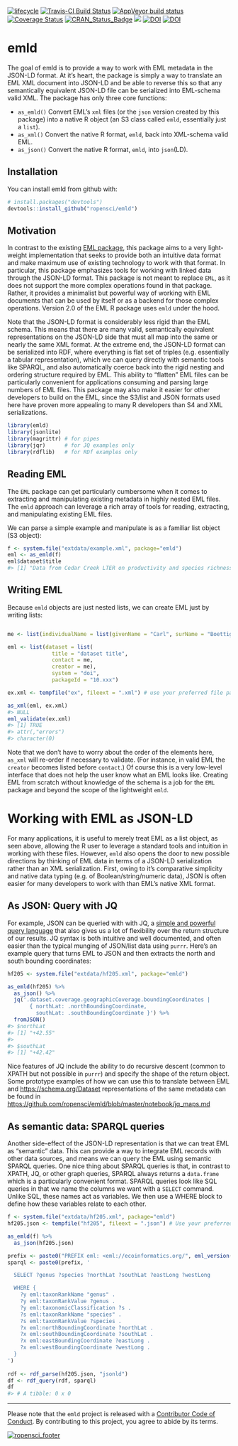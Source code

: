 
[![lifecycle](https://img.shields.io/badge/lifecycle-maturing-blue.svg)](https://www.tidyverse.org/lifecycle/#maturing)
[![Travis-CI Build
Status](https://travis-ci.org/ropensci/emld.svg?branch=master)](https://travis-ci.org/ropensci/emld)
[![AppVeyor build
status](https://ci.appveyor.com/api/projects/status/github/cboettig/emld?branch=master&svg=true)](https://ci.appveyor.com/project/cboettig/emld)
[![Coverage
Status](https://img.shields.io/codecov/c/github/ropensci/emld/master.svg)](https://codecov.io/github/ropensci/emld?branch=master)
[![CRAN\_Status\_Badge](http://www.r-pkg.org/badges/version/emld)](https://cran.r-project.org/package=emld)
[![](https://badges.ropensci.org/269_status.svg)](https://github.com/ropensci/software-review/issues/269)
[![DOI](https://zenodo.org/badge/108223439.svg)](https://zenodo.org/badge/latestdoi/108223439)
[![DOI](http://joss.theoj.org/papers/10.21105/joss.01276/status.svg)](https://doi.org/10.21105/joss.01276)

<!-- README.md is generated from README.Rmd. Please edit that file -->

# emld

The goal of emld is to provide a way to work with EML metadata in the
JSON-LD format. At it’s heart, the package is simply a way to translate
an EML XML document into JSON-LD and be able to reverse this so that any
semantically equivalent JSON-LD file can be serialized into EML-schema
valid XML. The package has only three core functions:

  - `as_emld()` Convert EML’s `xml` files (or the `json` version created
    by this package) into a native R object (an S3 class called `emld`,
    essentially just a `list`).
  - `as_xml()` Convert the native R format, `emld`, back into XML-schema
    valid EML.
  - `as_json()` Convert the native R format, `emld`, into `json`(LD).

## Installation

You can install emld from github with:

``` r
# install.packages("devtools")
devtools::install_github("ropensci/emld")
```

## Motivation

In contrast to the existing [EML
package](https://docs.ropensci.org/EML/), this package aims to a very
light-weight implementation that seeks to provide both an intuitive data
format and make maximum use of existing technology to work with that
format. In particular, this package emphasizes tools for working with
linked data through the JSON-LD format. This package is not meant to
replace `EML`, as it does not support the more complex operations found
in that package. Rather, it provides a minimalist but powerful way of
working with EML documents that can be used by itself or as a backend
for those complex operations. Version 2.0 of the EML R package uses
`emld` under the hood.

Note that the JSON-LD format is considerably less rigid than the EML
schema. This means that there are many valid, semantically equivalent
representations on the JSON-LD side that must all map into the same or
nearly the same XML format. At the extreme end, the JSON-LD format can
be serialized into RDF, where everything is flat set of triples
(e.g. essentially a tabular representation), which we can query
directly with semantic tools like SPARQL, and also automatically coerce
back into the rigid nesting and ordering structure required by EML. This
ability to “flatten” EML files can be particularly convenient for
applications consuming and parsing large numbers of EML files. This
package may also make it easier for other developers to build on the
EML, since the S3/list and JSON formats used here have proven more
appealing to many R developers than S4 and XML serializations.

``` r
library(emld)
library(jsonlite)
library(magrittr) # for pipes
library(jqr)      # for JQ examples only
library(rdflib)   # for RDf examples only
```

## Reading EML

The `EML` package can get particularly cumbersome when it comes to
extracting and manipulating existing metadata in highly nested EML
files. The `emld` approach can leverage a rich array of tools for
reading, extracting, and manipulating existing EML files.

We can parse a simple example and manipulate is as a familiar list
object (S3 object):

``` r
f <- system.file("extdata/example.xml", package="emld")
eml <- as_emld(f)
eml$dataset$title
#> [1] "Data from Cedar Creek LTER on productivity and species richness\n  for use in a workshop titled \"An Analysis of the Relationship between\n  Productivity and Diversity using Experimental Results from the Long-Term\n  Ecological Research Network\" held at NCEAS in September 1996."
```

## Writing EML

Because `emld` objects are just nested lists, we can create EML just by
writing lists:

``` r

me <- list(individualName = list(givenName = "Carl", surName = "Boettiger"))

eml <- list(dataset = list(
              title = "dataset title",
              contact = me,
              creator = me),
              system = "doi",
              packageId = "10.xxx")

ex.xml <- tempfile("ex", fileext = ".xml") # use your preferred file path

as_xml(eml, ex.xml)
#> NULL
eml_validate(ex.xml)
#> [1] TRUE
#> attr(,"errors")
#> character(0)
```

Note that we don’t have to worry about the order of the elements here,
`as_xml` will re-order if necessary to validate. (For instance, in valid
EML the `creator` becomes listed before `contact`.) Of course this is a
very low-level interface that does not help the user know what an EML
looks like. Creating EML from scratch without knowledge of the schema is
a job for the `EML` package and beyond the scope of the lightweight
`emld`.

# Working with EML as JSON-LD

For many applications, it is useful to merely treat EML as a list
object, as seen above, allowing the R user to leverage a standard tools
and intuition in working with these files. However, `emld` also opens
the door to new possible directions by thinking of EML data in terms of
a JSON-LD serialization rather than an XML serialization. First, owing
to it’s comparative simplicity and native data typing (e.g. of
Boolean/string/numeric data), JSON is often easier for many developers
to work with than EML’s native XML format.

## As JSON: Query with JQ

For example, JSON can be queried with with JQ, a [simple and powerful
query language](https://stedolan.github.io/jq/manual/) that also gives
us a lot of flexibility over the return structure of our results. JQ
syntax is both intuitive and well documented, and often easier than the
typical munging of JSON/list data using `purrr`. Here’s an example query
that turns EML to JSON and then extracts the north and south bounding
coordinates:

``` r
hf205 <- system.file("extdata/hf205.xml", package="emld")

as_emld(hf205) %>% 
  as_json() %>% 
  jq('.dataset.coverage.geographicCoverage.boundingCoordinates | 
       { northLat: .northBoundingCoordinate, 
         southLat: .southBoundingCoordinate }') %>%
  fromJSON()
#> $northLat
#> [1] "+42.55"
#> 
#> $southLat
#> [1] "+42.42"
```

Nice features of JQ include the ability to do recursive descent (common
to XPATH but not possible in `purrr`) and specify the shape of the
return object. Some prototype examples of how we can use this to
translate between EML and <https://schema.org/Dataset> representations
of the same metadata can be found in
<https://github.com/ropensci/emld/blob/master/notebook/jq_maps.md>

## As semantic data: SPARQL queries

Another side-effect of the JSON-LD representation is that we can treat
EML as “semantic” data. This can provide a way to integrate EML records
with other data sources, and means we can query the EML using semantic
SPARQL queries. One nice thing about SPARQL queries is that, in contrast
to XPATH, JQ, or other graph queries, SPARQL always returns a
`data.frame` which is a particularly convenient format. SPARQL queries
look like SQL queries in that we name the columns we want with a
`SELECT` command. Unlike SQL, these names act as variables. We then use
a WHERE block to define how these variables relate to each other.

``` r
f <- system.file("extdata/hf205.xml", package="emld")
hf205.json <- tempfile("hf205", fileext = ".json") # Use your preferred filepath

as_emld(f) %>%
  as_json(hf205.json)

prefix <- paste0("PREFIX eml: <eml://ecoinformatics.org/", eml_version(), "/>\n")
sparql <- paste0(prefix, '

  SELECT ?genus ?species ?northLat ?southLat ?eastLong ?westLong 

  WHERE { 
    ?y eml:taxonRankName "genus" .
    ?y eml:taxonRankValue ?genus .
    ?y eml:taxonomicClassification ?s .
    ?s eml:taxonRankName "species" .
    ?s eml:taxonRankValue ?species .
    ?x eml:northBoundingCoordinate ?northLat .
    ?x eml:southBoundingCoordinate ?southLat .
    ?x eml:eastBoundingCoordinate ?eastLong .
    ?x eml:westBoundingCoordinate ?westLong .
  }
')
  
rdf <- rdf_parse(hf205.json, "jsonld")
df <- rdf_query(rdf, sparql)
df
#> # A tibble: 0 x 0
```

-----

Please note that the `emld` project is released with a [Contributor Code
of Conduct](https://docs.ropensci.org/emld/CODE_OF_CONDUCT.html). By
contributing to this project, you agree to abide by its terms.

[![ropensci\_footer](https://ropensci.org/public_images/ropensci_footer.png)](https://ropensci.org)

